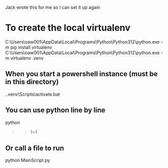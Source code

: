 Jack wrote this for me so I can set it up again

# To create the local virtualenv
C:\Users\oaw001\AppData\Local\Programs\Python\Python312\python.exe -m pip install virtualenv
C:\Users\oaw001\AppData\Local\Programs\Python\Python312\python.exe -m virtualenv .venv 


## When you start a powershell instance (must be in this directory)
.\.venv\Scripts\activate.bat

## You can use python line by line
python 
>> 1+1

## Or call a file to run
python MainScript.py